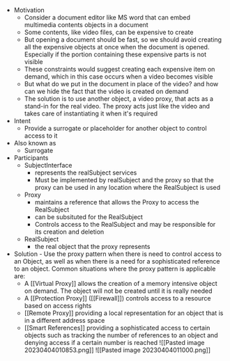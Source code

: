 - Motivation
	- Consider a document editor like MS word that can embed multimedia contents objects in a document
	- Some contents, like video files, can be expensive to create
	- But opening a document should be fast, so we should avoid creating all the expensive objects at once when the document is opened. Especially if the portion containing these expensive parts is not visible
	- These constraints would suggest creating each expensive item on demand, which in this case occurs when a video becomes visible
	- But what do we put in the document in place of the video? and how can we hide the fact that the video is created on demand
	- The solution is to use another object, a video proxy, that acts as a stand-in for the real video. The proxy acts just like the video and takes care of instantiating it when it's required
- Intent
	- Provide a surrogate or placeholder for another object to control access to it
- Also known as
	- Surrogate
- Participants
	- SubjectInterface
		- represents the realSubject services
		- Must be implemented by realSubject and the proxy so that the proxy can be used in any location where the RealSubject is used
	- Proxy
		- maintains a reference that allows the Proxy to access the RealSubject
		- can be subsituted for the RealSubject
		- Controls access to the RealSubject and may be responsible for its creation and deletion
	- RealSubject
		- the real object that the proxy represents
- Solution - Use the proxy pattern when there is need to control access to an Object, as well as when there is a need for a sophisticated reference to an object. Common situations where the proxy pattern is applicable are:
	- A [[Virtual Proxy]] allows the creation of a memory intensive object on demand. The object will not be created until it is really needed
	- A [[Protection Proxy]] ([[Firewall]]) controls access to a resource based on access rights
	- [[Remote Proxy]] providing a local representation for an object that is in a different address space
	- [[Smart References]] providing a sophisticated access to certain objects such as tracking the number of references to an object and denying access if a certain number is reached
![[Pasted image 20230404010853.png]]
![[Pasted image 20230404011000.png]]